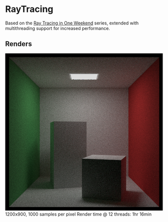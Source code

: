 # RayTracing
Based on the [Ray Tracing in One Weekend](https://raytracing.github.io/) series, extended with multithreading support for increased performance.

## Renders
![Cornell Box Render](renders/render_800_800_1000.jpg)
1200x900, 1000 samples per pixel
Render time @ 12 threads: 1hr 16min

